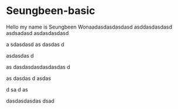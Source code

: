 # Seungbeen-basic

Hello my name is Seungbeen Wonaadasdasdasdasd
asddasdasdasd  asdsadasd    asdasdasdasd

a
sdasdasd
as
dasdas
d

asdasdas
d

as
dasdasdasdasdasdas
d

as
dasdas
d
asdas

d
sa
d
as

dasdasdasdas
dsad